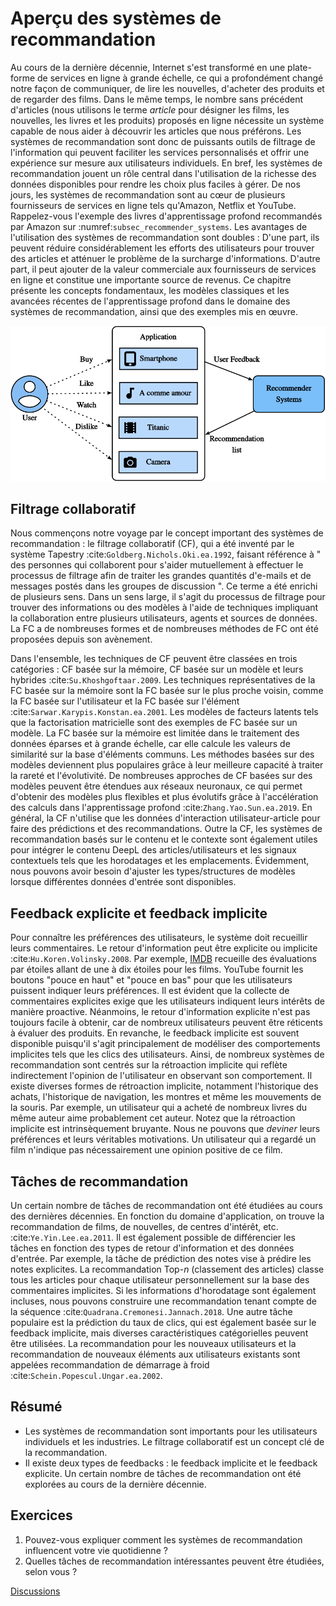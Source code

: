 # Aperçu des systèmes de recommandation



Au cours de la dernière décennie, Internet s'est transformé en une plate-forme de services en ligne à grande échelle, ce qui a profondément changé notre façon de communiquer, de lire les nouvelles, d'acheter des produits et de regarder des films.  Dans le même temps, le nombre sans précédent d'articles (nous utilisons le terme *article* pour désigner les films, les nouvelles, les livres et les produits) proposés en ligne nécessite un système capable de nous aider à découvrir les articles que nous préférons. Les systèmes de recommandation sont donc de puissants outils de filtrage de l'information qui peuvent faciliter les services personnalisés et offrir une expérience sur mesure aux utilisateurs individuels. En bref, les systèmes de recommandation jouent un rôle central dans l'utilisation de la richesse des données disponibles pour rendre les choix plus faciles à gérer. De nos jours, les systèmes de recommandation sont au cœur de plusieurs fournisseurs de services en ligne tels qu'Amazon, Netflix et YouTube. Rappelez-vous l'exemple des livres d'apprentissage profond recommandés par Amazon sur :numref:`subsec_recommender_systems`. Les avantages de l'utilisation des systèmes de recommandation sont doubles : D'une part, ils peuvent réduire considérablement les efforts des utilisateurs pour trouver des articles et atténuer le problème de la surcharge d'informations. D'autre part, il peut ajouter de la valeur commerciale aux fournisseurs de services en ligne
et constitue une importante source de revenus.  Ce chapitre présente les concepts fondamentaux, les modèles classiques et les avancées récentes de l'apprentissage profond dans le domaine des systèmes de recommandation, ainsi que des exemples mis en œuvre.

![Illustration of the Recommendation Process](../img/rec-intro.svg)


## Filtrage collaboratif

Nous commençons notre voyage par le concept important des systèmes de recommandation : le filtrage collaboratif
(CF), qui a été inventé par le système Tapestry :cite:`Goldberg.Nichols.Oki.ea.1992`, faisant référence à " des personnes qui collaborent pour s'aider mutuellement à effectuer le processus de filtrage afin de traiter les grandes quantités d'e-mails et de messages postés dans les groupes de discussion ". Ce terme a été enrichi de plusieurs sens. Dans un sens large, il s'agit du processus de filtrage
pour trouver des informations ou des modèles à l'aide de techniques impliquant la collaboration entre plusieurs utilisateurs, agents et sources de données. La FC a de nombreuses formes et de nombreuses méthodes de FC ont été proposées depuis son avènement. 

Dans l'ensemble, les techniques de CF peuvent être classées en trois catégories : CF basée sur la mémoire, CF basée sur un modèle et leurs hybrides :cite:`Su.Khoshgoftaar.2009`. Les techniques représentatives de la FC basée sur la mémoire sont la FC basée sur le plus proche voisin, comme la FC basée sur l'utilisateur et la FC basée sur l'élément :cite:`Sarwar.Karypis.Konstan.ea.2001`.  Les modèles de facteurs latents tels que la factorisation matricielle sont des exemples de FC basée sur un modèle.  La FC basée sur la mémoire est limitée dans le traitement des données éparses et à grande échelle, car elle calcule les valeurs de similarité sur la base d'éléments communs.  Les méthodes basées sur des modèles deviennent plus populaires grâce à leur
meilleure capacité à traiter la rareté et l'évolutivité.  De nombreuses approches de CF basées sur des modèles peuvent être étendues aux réseaux neuronaux, ce qui permet d'obtenir des modèles plus flexibles et plus évolutifs grâce à l'accélération des calculs dans l'apprentissage profond :cite:`Zhang.Yao.Sun.ea.2019`.  En général, la CF n'utilise que les données d'interaction utilisateur-article pour faire des prédictions et des recommandations. Outre la CF, les systèmes de recommandation basés sur le contenu et le contexte sont également utiles pour intégrer le contenu DeepL des articles/utilisateurs et les signaux contextuels tels que les horodatages et les emplacements.  Évidemment, nous pouvons avoir besoin d'ajuster les types/structures de modèles lorsque différentes données d'entrée sont disponibles.



## Feedback explicite et feedback implicite

Pour connaître les préférences des utilisateurs, le système doit recueillir leurs commentaires.  Le retour d'information peut être explicite ou implicite :cite:`Hu.Koren.Volinsky.2008`. Par exemple, [IMDB](https://www.imdb.com/) recueille des évaluations par étoiles allant de une à dix étoiles pour les films. YouTube fournit les boutons "pouce en haut" et "pouce en bas" pour que les utilisateurs puissent indiquer leurs préférences.  Il est évident que la collecte de commentaires explicites exige que les utilisateurs indiquent leurs intérêts de manière proactive.  Néanmoins, le retour d'information explicite n'est pas toujours facile à obtenir, car de nombreux utilisateurs peuvent être réticents à évaluer des produits. En revanche, le feedback implicite est souvent disponible puisqu'il s'agit principalement de modéliser des comportements implicites tels que les clics des utilisateurs. Ainsi, de nombreux systèmes de recommandation sont centrés sur la rétroaction implicite qui reflète indirectement l'opinion de l'utilisateur en observant son comportement.  Il existe diverses formes de rétroaction implicite, notamment l'historique des achats, l'historique de navigation, les montres et même les mouvements de la souris. Par exemple, un utilisateur qui a acheté de nombreux livres du même auteur aime probablement cet auteur.   Notez que la rétroaction implicite est intrinsèquement bruyante.  Nous ne pouvons que *deviner* leurs préférences et leurs véritables motivations. Un utilisateur qui a regardé un film n'indique pas nécessairement une opinion positive de ce film.



## Tâches de recommandation

Un certain nombre de tâches de recommandation ont été étudiées au cours des dernières décennies.  En fonction du domaine d'application, on trouve la recommandation de films, de nouvelles, de centres d'intérêt, etc. :cite:`Ye.Yin.Lee.ea.2011`.  Il est également possible de différencier les tâches en fonction des types de retour d'information et des données d'entrée. Par exemple, la tâche de prédiction des notes vise à prédire les notes explicites. La recommandation Top-$n$ (classement des articles) classe tous les articles pour chaque utilisateur personnellement sur la base des commentaires implicites. Si les informations d'horodatage sont également incluses, nous pouvons construire une recommandation tenant compte de la séquence :cite:`Quadrana.Cremonesi.Jannach.2018`.  Une autre tâche populaire est la prédiction du taux de clics, qui est également basée sur le feedback implicite, mais diverses caractéristiques catégorielles peuvent être utilisées. La recommandation pour les nouveaux utilisateurs et la recommandation de nouveaux éléments aux utilisateurs existants sont appelées recommandation de démarrage à froid :cite:`Schein.Popescul.Ungar.ea.2002`.



## Résumé

* Les systèmes de recommandation sont importants pour les utilisateurs individuels et les industries. Le filtrage collaboratif est un concept clé de la recommandation.
* Il existe deux types de feedbacks : le feedback implicite et le feedback explicite.  Un certain nombre de tâches de recommandation ont été explorées au cours de la dernière décennie.

## Exercices

1. Pouvez-vous expliquer comment les systèmes de recommandation influencent votre vie quotidienne ?
2. Quelles tâches de recommandation intéressantes peuvent être étudiées, selon vous ?

[Discussions](https://discuss.d2l.ai/t/398)
